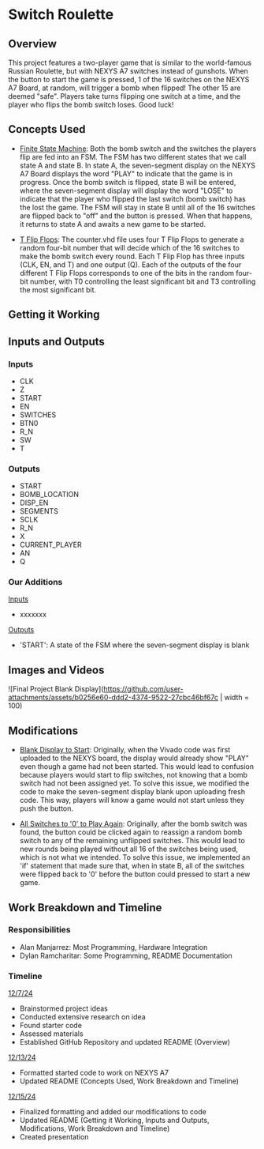 # Switch Roulette


## Overview
This project features a two-player game that is similar to the world-famous Russian Roulette, but with NEXYS A7 switches instead of gunshots. When the button to start the game is pressed, 1 of the 16 switches on the NEXYS A7 Board, at random, will trigger a bomb when flipped! The other 15 are deemed "safe". Players take turns flipping one switch at a time, and the player who flips the bomb switch loses. Good luck!


## Concepts Used

- <ins>Finite State Machine</ins>: Both the bomb switch and the switches the players flip are fed into an FSM. The FSM has two different states that we call state A and state B. In state A, the seven-segment display on the NEXYS A7 Board displays the word "PLAY" to indicate that the game is in progress. Once the bomb switch is flipped, state B will be entered, where the seven-segment display will display the word "LOSE" to indicate that the player who flipped the last switch (bomb switch) has the lost the game. The FSM will stay in state B until all of the 16 switches are flipped back to "off" and the button is pressed. When that happens, it returns to state A and awaits a new game to be started.
  
- <ins>T Flip Flops</ins>: The counter.vhd file uses four T Flip Flops to generate a random four-bit number that will decide which of the 16 switches to make the bomb switch every round. Each T Flip Flop has three inputs (CLK, EN, and T) and one output (Q). Each of the outputs of the four different T Flip Flops corresponds to one of the bits in the random four-bit number, with T0 controlling the least significant bit and T3 controlling the most significant bit. 


## Getting it Working




## Inputs and Outputs

### Inputs

- CLK
- Z
- START
- EN
- SWITCHES
- BTN0
- R_N
- SW
- T

### Outputs

- START
- BOMB_LOCATION
- DISP_EN
- SEGMENTS
- SCLK
- R_N
- X
- CURRENT_PLAYER
- AN
- Q

### Our Additions

<ins>Inputs</ins>
- xxxxxxx

<ins>Outputs</ins>
- 'START': A state of the FSM where the seven-segment display is blank


## Images and Videos

![Final Project Blank Display](https://github.com/user-attachments/assets/b0256e60-ddd2-4374-9522-27cbc46bf67c | width = 100)



## Modifications

- <ins>Blank Display to Start</ins>: Originally, when the Vivado code was first uploaded to the NEXYS board, the display would already show "PLAY" even though a game had not been started. This would lead to confusion because players would start to flip switches, not knowing that a bomb switch had not been assigned yet. To solve this issue, we modified the code to make the seven-segment display blank upon uploading fresh code. This way, players will know a game would not start unless they push the button.

- <ins>All Switches to '0' to Play Again</ins>: Originally, after the bomb switch was found, the button could be clicked again to reassign a random bomb switch to any of the remaining unflipped switches. This would lead to new rounds being played without all 16 of the switches being used, which is not what we intended. To solve this issue, we implemented an 'if' statement that made sure that, when in state B, all of the switches were flipped back to '0' before the button could pressed to start a new game.


## Work Breakdown and Timeline

### Responsibilities

- Alan Manjarrez: Most Programming, Hardware Integration
- Dylan Ramcharitar: Some Programming, README Documentation

### Timeline

<ins>12/7/24</ins>
- Brainstormed project ideas
- Conducted extensive research on idea
- Found starter code
- Assessed materials
- Established GitHub Repository and updated README (Overview)


<ins>12/13/24</ins>
- Formatted started code to work on NEXYS A7
- Updated README (Concepts Used, Work Breakdown and Timeline)


<ins>12/15/24</ins>
- Finalized formatting and added our modifications to code
- Updated README (Getting it Working, Inputs and Outputs, Modifications, Work Breakdown and Timeline)
- Created presentation

